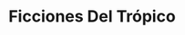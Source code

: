 ---
artist: Molero
title: 'Ficciones Del Trópico'
apple_link: 'https://music.apple.com/us/album/ficciones-del-tr%C3%B3pico/1517883924'
link: 'https://www.dropbox.com/s/dzu5xeiaumaxzqk/Molero.zip?dl=1'
content: ""
new_image: ../assets/FFWD/Molero.jpg
published_date: '2020-07-14T16:57:56.000Z'
---